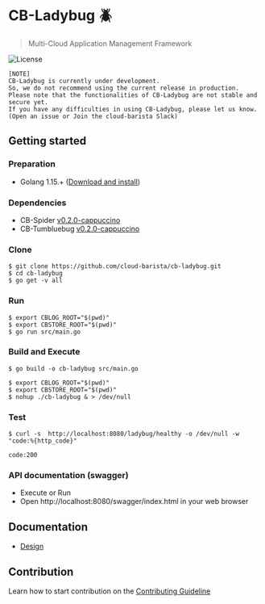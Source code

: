 # CB-Ladybug :beetle:
> Multi-Cloud Application Management Framework


![License](https://img.shields.io/github/license/cloud-barista/cb-ladybug)

```
[NOTE]
CB-Ladybug is currently under development. 
So, we do not recommend using the current release in production.
Please note that the functionalities of CB-Ladybug are not stable and secure yet.
If you have any difficulties in using CB-Ladybug, please let us know.
(Open an issue or Join the cloud-barista Slack)
```

## Getting started

### Preparation

* Golang 1.15.+ ([Download and install](https://golang.org/doc/install))

### Dependencies

* CB-Spider [v0.2.0-cappuccino](https://github.com/cloud-barista/cb-tumblebug/releases/tag/v0.2.0-cappuccino)
* CB-Tumbluebug [v0.2.0-cappuccino](https://github.com/cloud-barista/cb-spider/releases/tag/v0.2.0-cappuccino)


### Clone

```
$ git clone https://github.com/cloud-barista/cb-ladybug.git
$ cd cb-ladybug
$ go get -v all
```

### Run 

```
$ export CBLOG_ROOT="$(pwd)"
$ export CBSTORE_ROOT="$(pwd)"
$ go run src/main.go
```

### Build and Execute

```
$ go build -o cb-ladybug src/main.go
```

```
$ export CBLOG_ROOT="$(pwd)"
$ export CBSTORE_ROOT="$(pwd)"
$ nohup ./cb-ladybug & > /dev/null
```

### Test

```
$ curl -s  http://localhost:8080/ladybug/healthy -o /dev/null -w "code:%{http_code}"

code:200
```


### API documentation (swagger)

* Execute or Run
* Open http://localhost:8080/swagger/index.html in your web browser 

## Documentation

* [Design](./docs/design)


## Contribution
Learn how to start contribution on the [Contributing Guideline](https://github.com/cloud-barista/docs/tree/master/contributing)
